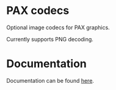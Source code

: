 # PAX codecs
Optional image codecs for PAX graphics.

Currently supports PNG decoding.

# Documentation
Documentation can be found [here](https://github.com/robotman2412/pax-graphics/blob/main/docs/codecs.md).
